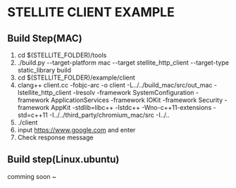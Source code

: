 STELLITE CLIENT EXAMPLE
=========

Build Step(MAC)
---

1. cd $(STELLITE_FOLDER)/tools
2. ./build.py --target-platform mac --target stellite_http_client --target-type static_library build
3. cd $(STELLITE_FOLDER)/example/client
4. clang++ client.cc -fobjc-arc -o client -L../../build_mac/src/out_mac -lstellite_http_client -lresolv -framework SystemConfiguration -framework ApplicationServices -framework IOKit -framework Security -framework AppKit -stdlib=libc++ -lstdc++ -Wno-c++11-extensions -std=c++11 -I../../third_party/chromium_mac/src -I../..
5. ./client
6. input https://www.google.com and enter
7. Check response message

Build step(Linux.ubuntu)
---

comming soon ~
